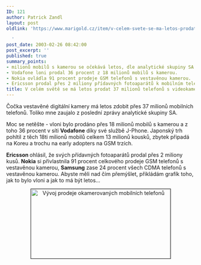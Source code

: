 ```yaml
---
ID: 121
author: Patrick Zandl
layout: post
oldlink: 'https://www.marigold.cz/item/v-celem-svete-se-ma-letos-prodat-37-milionu-telefonu-s-videokamerou

  '
post_date: 2003-02-26 08:42:00
post_excerpt: ''
published: true
summary_points:
- milionů mobilů s kamerou se očekává letos, dle analytické skupiny SA.
- Vodafone loni prodal 36 procent z 18 milionů mobilů s kamerou.
- Nokia ovládla 91 procent prodeje GSM telefonů s vestavěnou kamerou.
- Ericsson prodal přes 2 miliony přídavných fotoaparátů k mobilním telefonům.
title: V celém světě se má letos prodat 37 milionů telefonů s videokamerou
---
```


<p>
Čočka vestavěné digitální kamery má letos zdobit přes 37 milionů mobilních telefonů. Toliko mne zaujalo z poslední zprávy analytické skupiny SA. </p>

<p>
Moc se netěšte - vloni bylo prodáno přes 18 milionů mobilů s kamerou a z toho 36 procent v síti <STRONG>Vodafone</STRONG> díky své službě J-Phone. Japonský trh pohltil z těch 18ti milionů mobilů celkem 13 milionů kousků, zbytek připadá na Koreu a trochu na early adopters na GSM trzích. </p>

<p>
<STRONG>Ericsson </STRONG>ohlásil, že svých přídavných fotoaparátů prodal přes 2 miliony kusů. <STRONG>Nokia</STRONG> si přivlastnila 91 procent celkového prodeje GSM telefonů s vestavěnou kamerou, <STRONG>Samsung</STRONG> zase 24 procent všech CDMA telefonů s vestavěnou kamerou. Abyste měli nad čím přemýšlet, přikládám grafík toho, jak to bylo vloni a jak to má být letos...</p>

<P align=center><IMG height=186 alt="Vývoj prodeje okamerovaných mobilních telefonů" src="/wp-content/uploads/strategycameragraph.gif" width=373 align=center border=1></p>

<p>
&#160;</p>